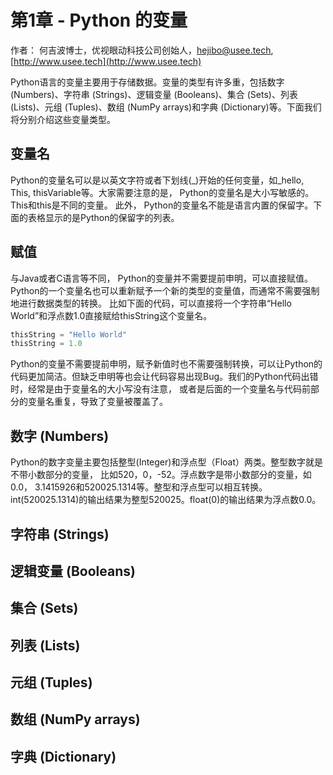 # 第1章 - Python 的变量

作者： 何吉波博士，优视眼动科技公司创始人，hejibo@usee.tech, [http://www.usee.tech](http://www.usee.tech)  

Python语言的变量主要用于存储数据。变量的类型有许多重，包括数字 (Numbers)、字符串 (Strings)、逻辑变量 (Booleans)、集合 (Sets)、列表 (Lists)、元组 (Tuples)、数组 (NumPy arrays)和字典 (Dictionary)等。下面我们将分别介绍这些变量类型。

## 变量名
 Python的变量名可以是以英文字符或者下划线(_)开始的任何变量，如_hello, This, thisVariable等。大家需要注意的是， Python的变量名是大小写敏感的。This和this是不同的变量。 此外， Python的变量名不能是语言内置的保留字。下面的表格显示的是Python的保留字的列表。
 
## 赋值
与Java或者C语言等不同， Python的变量并不需要提前申明，可以直接赋值。Python的一个变量名也可以重新赋予一个新的类型的变量值，而通常不需要强制地进行数据类型的转换。
比如下面的代码，可以直接将一个字符串“Hello World”和浮点数1.0直接赋给thisString这个变量名。

```python
thisString = "Hello World"
thisString = 1.0

```

Python的变量不需要提前申明，赋予新值时也不需要强制转换，可以让Python的代码更加简洁。但缺乏申明等也会让代码容易出现Bug。我们的Python代码出错时，经常是由于变量名的大小写没有注意， 或者是后面的一个变量名与代码前部分的变量名重复，导致了变量被覆盖了。

## 数字 (Numbers)
Python的数字变量主要包括整型(Integer)和浮点型（Float）两类。整型数字就是不带小数部分的变量， 比如520，0，-52。浮点数字是带小数部分的变量，如0.0， 3.1415926和520025.1314等。整型和浮点型可以相互转换。int(520025.1314)的输出结果为整型520025。float(0)的输出结果为浮点数0.0。

## 字符串 (Strings)

## 逻辑变量 (Booleans)

## 集合 (Sets)

## 列表 (Lists)

## 元组 (Tuples)

## 数组 (NumPy arrays)

## 字典 (Dictionary)
